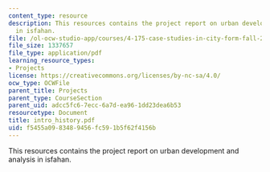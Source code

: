```yaml
---
content_type: resource
description: This resources contains the project report on urban development and analysis
  in isfahan.
file: /ol-ocw-studio-app/courses/4-175-case-studies-in-city-form-fall-2005/f5455a0983489456fc591b5f62f4156b_intro_history.pdf
file_size: 1337657
file_type: application/pdf
learning_resource_types:
- Projects
license: https://creativecommons.org/licenses/by-nc-sa/4.0/
ocw_type: OCWFile
parent_title: Projects
parent_type: CourseSection
parent_uid: adcc5fc6-7ecc-6a7d-ea96-1dd23dea6b53
resourcetype: Document
title: intro_history.pdf
uid: f5455a09-8348-9456-fc59-1b5f62f4156b
---
```

This resources contains the project report on urban development and analysis in isfahan.